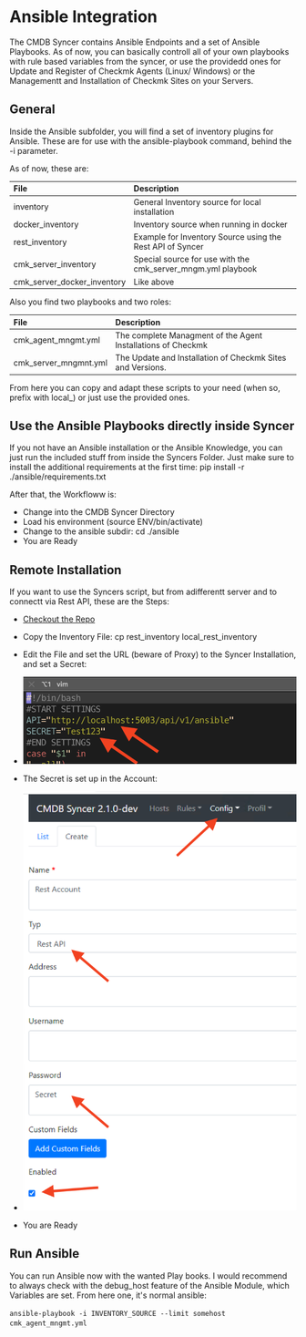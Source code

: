 # Ansible Integration
The CMDB Syncer contains Ansible Endpoints and a set of Ansible Playbooks.
As of now, you can basically controll all of your own playbooks with rule based variables from the syncer, or use the providedd ones for Update and Register of Checkmk Agents (Linux/ Windows) or the Managementt and Installation of Checkmk Sites on your Servers.



## General

Inside the Ansible subfolder, you will find a set of inventory plugins for Ansible.
These are for use with the ansible-playbook command, behind the -i parameter.

As of now, these are:

| File | Description |
|:----|:-----------|
| inventory | General Inventory source for local installation |
| docker_inventory | Inventory source when running in docker | 
| rest_inventory | Example for Inventory Source using the Rest API of Syncer |
| cmk_server_inventory | Special source for use with the cmk_server_mngm.yml playbook |
| cmk_server_docker_inventory | Like above |


Also you find two playbooks and two roles:

| File | Description |
|:----|:-----------|
| cmk_agent_mngmt.yml| The complete Managment of the Agent Installations of Checkmk | 
| cmk_server_mngmnt.yml| The Update and Installation of Checkmk Sites and Versions. |

From here you can copy and adapt these scripts to your need (when so, prefix with local_) or just use the provided ones.

## Use the Ansible Playbooks directly inside Syncer
If you not have an Ansible installation or the Ansible Knowledge, you can just run the included stuff from inside the Syncers Folder. Just make sure to install the additional requirements at the first time: pip install -r ./ansible/requirements.txt

After that, the Workfloww is: 

- Change into the CMDB Syncer Directory
- Load his environment (source ENV/bin/activate)
- Change to the ansible subdir: cd ./ansible
-  You are Ready

## Remote Installation
If you want to use the Syncers script, but from adifferentt server and to connectt via Rest API,
these are the Steps:

- [Checkout the Repo](setup_code.md)
- Copy the Inventory File: cp rest_inventory local_rest_inventory
- Edit the File and set the URL (beware of Proxy) to the Syncer Installation, and set a Secret:
- ![](img/secret.png)

- The Secret is set up in the Account:
- ![](img/account.png)
- You are Ready


## Run Ansible
You can run Ansible now with the wanted Play books. I would recommend to always check with the debug_host feature of the Ansible Module, which Variables are set. From here one, it's normal ansible:

`ansible-playbook -i INVENTORY_SOURCE --limit somehost cmk_agent_mngmt.yml`

